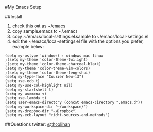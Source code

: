 #My Emacs Setup

##Install
1. check this out as ~/emacs
2. copy sample.emacs to ~/.emacs
3. copy ~/emacs/local-settings.el.sample to ~/emacs/local-settings.el
4. edit the ~/emacs/local-settings.el file with the options you prefer, example below:

```elisp
(setq my-ostype 'windows) ; windows mac linux
;(setq my-theme 'color-theme-twilight)
;(setq my-theme 'color-theme-charcoal-black)
(setq my-theme 'color-theme-vim-colors)
;(setq my-theme 'color-theme-feng-shui)
(setq my-type-face "Courier New-13")
(setq use-ecb t)
(setq my-use-col-highlight nil)
(setq my-startshell t)
(setq my-usemenu t)
(setq use-lambda t)
(setq user-emacs-directory (concat emacs-directory ".emacs.d"))
(setq my-workspace-dir "~/workspace/")
(setq my-dropbox-dir "~/Dropbox")
(setq my-ecb-layout "right-sources-and-methods")
```

##Questions
twitter: [@thoolihan](http://twitter.com/thoolihan)
